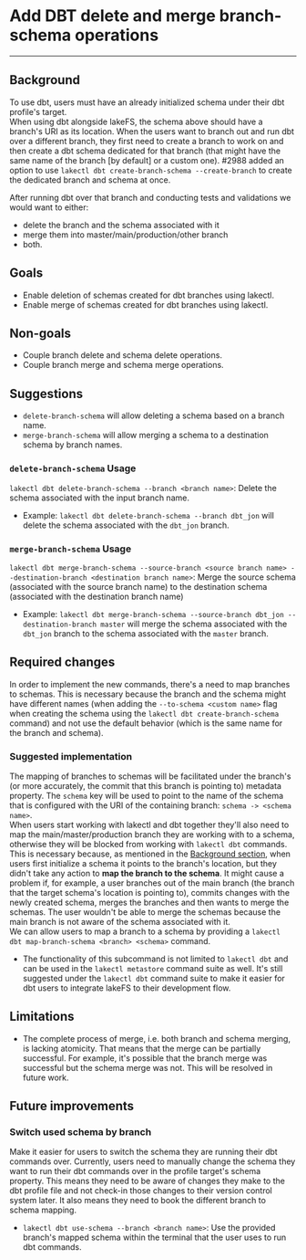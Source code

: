 # Add DBT delete and merge branch-schema operations

---

## Background

To use dbt, users must have an already initialized schema under their dbt profile's target.    
When using dbt alongside lakeFS, the schema above should have a branch's URI as its location.
When the users want to branch out and run dbt over a different branch, they first need to create a branch to work on and then create a dbt schema dedicated for that branch (that might have the same name of the branch [by default] or a custom one). #2988 added an option to use `lakectl dbt create-branch-schema --create-branch` to create the dedicated branch and schema at once.

After running dbt over that branch and conducting tests and validations we would want to either: 
- delete the branch and the schema associated with it
- merge them into master/main/production/other branch
- both.

## Goals 
- Enable deletion of schemas created for dbt branches using lakectl.
- Enable merge of schemas created for dbt branches using lakectl.

## Non-goals

- Couple branch delete and schema delete operations.
- Couple branch merge and schema merge operations.

## Suggestions

- `delete-branch-schema` will allow deleting a schema based on a branch name.
- `merge-branch-schema` will allow merging a schema to a destination schema by branch names.

### `delete-branch-schema` Usage

`lakectl dbt delete-branch-schema --branch <branch name>`: Delete the schema associated with the input branch name.
* Example: `lakectl dbt delete-branch-schema --branch dbt_jon` will delete the schema associated with the `dbt_jon` branch.

### `merge-branch-schema` Usage

`lakectl dbt merge-branch-schema --source-branch <source branch name> --destination-branch <destination branch name>`: Merge the source schema (associated with the source branch name) to the destination schema (associated with the destination branch name)
* Example: `lakectl dbt merge-branch-schema --source-branch dbt_jon --destination-branch master` will merge the schema associated with the `dbt_jon` branch to the schema associated with the `master` branch.

## Required changes

In order to implement the new commands, there's a need to map branches to schemas.
This is necessary because the branch and the schema might have different names (when adding the `--to-schema <custom name>` flag when creating the schema using the `lakectl dbt create-branch-schema` command) and not use the default behavior (which is the same name for the branch and schema).

### Suggested implementation

The mapping of branches to schemas will be facilitated under the branch's (or more accurately, the commit that this branch is pointing to) metadata property.
The `schema` key will be used to point to the name of the schema that is configured with the URI of the containing branch: `schema -> <schema name>`.  
When users start working with lakectl and dbt together they'll also need to map the main/master/production branch they are working with to a schema, otherwise they will be blocked from working with `lakectl dbt` commands.
This is necessary because, as mentioned in the [Background section](#background), when users first initialize a schema it points to the branch's location, but they didn't take any action to **map the branch to the schema**.
It might cause a problem if, for example, a user branches out of the main branch (the branch that the target schema's location is pointing to), commits changes with the newly created schema, merges the branches and then wants to merge the schemas. The user wouldn't be able to merge the schemas because the main branch is not aware of the schema associated with it.  
We can allow users to map a branch to a schema by providing a `lakectl dbt map-branch-schema <branch> <schema>` command. 
* The functionality of this subcommand is not limited to `lakectl dbt` and can be used in the `lakectl metastore` command suite as well. It's still suggested under the `lakectl dbt` command suite to make it easier for dbt users to integrate lakeFS to their development flow.

## Limitations

* The complete process of merge, i.e. both branch and schema merging, is lacking atomicity. That means that the merge can be partially successful. For example, it's possible that the branch merge was successful but the schema merge was not. This will be resolved in future work.

## Future improvements

### Switch used schema by branch

Make it easier for users to switch the schema they are running their dbt commands over.
Currently, users need to manually change the schema they want to run their dbt commands over in the profile target's schema property. This means they need to be aware of changes they make to the dbt profile file and not check-in those changes to their version control system later. It also means they need to book the different branch to schema mapping.
- `lakectl dbt use-schema --branch <branch name>`: Use the provided branch's mapped schema within the terminal that the user uses to run dbt commands.

